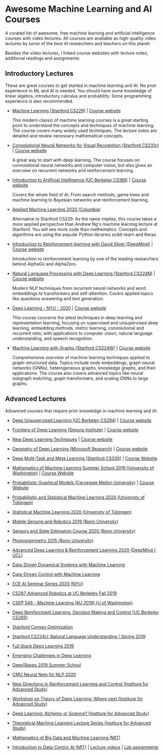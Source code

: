 # Awesome Machine Learning and AI Courses

A curated list of awesome, free machine learning and artificial intelligence courses 
with video lectures.
All courses are available as high-quality video lectures by some of the best
AI researchers and teachers on this planet. 

Besides the video lectures, I linked course websites with lecture notes, 
additional readings and assignments.


## Introductory Lectures
These are great courses to get started in machine learning and AI.
No prior experience in ML and AI is needed. You should have some knowledge of
linear algebra, introductory calculus and probability. 
Some programming experience is also recommended.


* [Machine Learning (Stanford CS229)](https://www.youtube.com/playlist?list=PLoROMvodv4rMiGQp3WXShtMGgzqpfVfbU) | [Course website](http://cs229.stanford.edu/syllabus-autumn2018.html)

    This modern classic of machine learning courses is a great starting point 
    to understand the concepts and techniques of machine learning. 
    The course covers many widely used techniques, 
    The lecture notes are detailed and review necessary mathematical concepts.


* [Convolutional Neural Networks for Visual Recognition (Stanford CS231n)](https://www.youtube.com/playlist?list=PL3FW7Lu3i5JvHM8ljYj-zLfQRF3EO8sYv) | [Course website](https://cs231n.github.io/)

    A great way to start with deep learning. The course focuses on 
    convolutional neural networks and computer vision, but also 
    gives an overview on recurrent networks and reinforcement learning.


* [Introduction to Artificial Intelligence (UC Berkeley CS188)](https://www.youtube.com/playlist?list=PL7k0r4t5c108AZRwfW-FhnkZ0sCKBChLH) | [Course website](https://inst.eecs.berkeley.edu/~cs188/fa18/index.html)
    
    Covers the whole field of AI. From search methods, game trees and machine learning to Bayesian networks and reinforcement learning.

* [Applied Machine Learning 2020 (Columbia)](https://www.youtube.com/playlist?list=PL_pVmAaAnxIRnSw6wiCpSvshFyCREZmlM)
    
    Alternative to Stanford CS229. As the name implies, this course takes a more
    applied perspective than Andrew Ng's machine learning lecture at Stanford. 
    You will see more code than mathematics. Concepts and algorithms are
    using the popular Python libraries scikit-learn and Keras.


* [Introduction to Reinforcement learning with David Silver (DeepMind)](https://www.youtube.com/playlist?list=PLqYmG7hTraZBiG_XpjnPrSNw-1XQaM_gB) | [Course website](https://www.davidsilver.uk/teaching/)

    Introduction to reinforcement learning by one of the leading researchers behind 
    AlphaGo and AlphaZero.    


* [Natural Language Processing with Deep Learning (Stanford CS224N)](https://www.youtube.com/playlist?list=PLoROMvodv4rOSH4v6133s9LFPRHjEmbmJ) | [Course website](http://web.stanford.edu/class/cs224n/)

    Modern NLP techniques from recurrent neural networks and word embeddings
    to transformers and self-attention. Covers applied topics like questions answering and 
    text generation.
    
* [Deep Learning - NYU - 2020](https://www.youtube.com/playlist?list=PLLHTzKZzVU9eaEyErdV26ikyolxOsz6mq) | [Course website](https://atcold.github.io/pytorch-Deep-Learning/)

    This course concerns the latest techniques in deep learning and representation learning, focusing on supervised and unsupervised deep learning, embedding methods, metric learning, convolutional and recurrent nets, with applications to computer vision, natural language understanding, and speech recognition.

* [Machine Learning with Graphs (Stanford CS224W)](https://www.youtube.com/playlist?list=PLoROMvodv4rPLKxIpqhjhPgdQy7imNkDn) | [Course website](https://web.stanford.edu/class/cs224w/)
  
  Comprehensive overview of machine learning techniques applied to graph-structured data. Topics include node embeddings, graph neural networks (GNNs), heterogeneous graphs, knowledge graphs, and their applications.
  The course also covers advanced topics like neural subgraph matching, graph transformers, and scaling GNNs to large graphs.

  
## Advanced Lectures

Advanced courses that require prior knowledge in machine learning and AI. 

* [Deep Unsupervised Learning (UC Berkeley CS294)](https://www.youtube.com/channel/UCf4SX8kAZM_oGcZjMREsU9w/videos) | [Course website](https://sites.google.com/view/berkeley-cs294-158-sp19/home)


* [Frontiers of Deep Learning (Simons Institute)](https://www.youtube.com/playlist?list=PLgKuh-lKre11ekU7g-Z_qsvjDD8cT-hi9) | [Course website](https://simons.berkeley.edu/workshops/dl2019-1)


* [New Deep Learning Techniques](https://www.youtube.com/playlist?list=PLHyI3Fbmv0SdM0zXj31HWjG9t9Q0v2xYN) | [Course website](http://www.ipam.ucla.edu/programs/workshops/new-deep-learning-techniques/?tab=overview)

* [Geometry of Deep Learning (Microsoft Research)](https://www.youtube.com/playlist?list=PLD7HFcN7LXRe30qq36It2XCljxc340O_d) | [Course website](https://www.microsoft.com/en-us/research/event/ai-institute-2019/)

* [Deep Multi-Task and Meta Learning (Stanford CS330)](https://www.youtube.com/playlist?list=PLoROMvodv4rMC6zfYmnD7UG3LVvwaITY5) | [Course Website](http://cs330.stanford.edu/)

* [Mathematics of Machine Learning Summer School 2019 (University of Washington)](https://www.youtube.com/playlist?list=PLTPQEx-31JXhguCush5J7OGnEORofoCW9) | [Course Website](http://mathofml.cs.washington.edu/)

* [Probabilistic Graphical Models (Carneggie Mellon University)](https://www.youtube.com/playlist?list=PLoZgVqqHOumTY2CAQHL45tQp6kmDnDcqn) | [Course Website](https://sailinglab.github.io/pgm-spring-2019/)

* [Probabilistic and Statistical Machine Learning 2020 (University of Tübingen)](https://www.youtube.com/playlist?list=PL05umP7R6ij1tHaOFY96m5uX3J21a6yNd)

* [Statistical Machine Learning 2020 (University of Tübingen)](https://www.youtube.com/playlist?list=PL05umP7R6ij2XCvrRzLokX6EoHWaGA2cC)

* [Mobile Sensing and Robotics 2019 (Bonn University)](https://www.youtube.com/playlist?list=PLgnQpQtFTOGQJXx-x0t23RmRbjp_yMb4v)

* [Sensors and State Estimation Course 2020 (Bonn University)](https://www.youtube.com/playlist?list=PLgnQpQtFTOGQh_J16IMwDlji18SWQ2PZ6)

* [Photogrammetry 2015 (Bonn University)](https://www.youtube.com/playlist?list=PLgnQpQtFTOGRsi5vzy9PiQpNWHjq-bKN1)

* [Advanced Deep Learning & Reinforcement Learning 2020 (DeepMind / UCL)](https://www.youtube.com/playlist?list=PLqYmG7hTraZDNJre23vqCGIVpfZ_K2RZs)

* [Data-Driven Dynamical Systems with Machine Learning](https://www.youtube.com/playlist?list=PLMrJAkhIeNNR6DzT17-MM1GHLkuYVjhyt)

* [Data-Driven Control with Machine Learning](https://www.youtube.com/playlist?list=PLMrJAkhIeNNQkv98vuPjO2X2qJO_UPeWR)

* [ECE AI Seminar Series 2020 (NYU)](https://www.youtube.com/playlist?list=PLhwo5ntex8iY9xhpSwWas451NgVuqBE7U)

* [CS287 Advanced Robotics at UC Berkeley Fall 2019](https://www.youtube.com/playlist?list=PLwRJQ4m4UJjNBPJdt8WamRAt4XKc639wF)

* [CSEP 546 - Machine Learning (AU 2019) (U of Washington)](https://www.youtube.com/playlist?list=PLTPQEx-31JXj87XLsYutYGKw6K9dNaD36)

* [Deep Reinforcment Learning, Decision Making and Control (UC Berkeley CS285)](https://www.youtube.com/playlist?list=PLkFD6_40KJIwhWJpGazJ9VSj9CFMkb79A)

* [Stanford Convex Optimization](https://www.youtube.com/playlist?list=PLdrixi40lpQm5ksInXlRon1eRwq_gzIcw)

* [Stanford CS224U: Natural Language Understanding | Spring 2019](https://www.youtube.com/playlist?list=PLoROMvodv4rObpMCir6rNNUlFAn56Js20)

* [Full Stack Deep Learning 2019](https://www.youtube.com/playlist?list=PL1T8fO7ArWlcf3Hc4VMEVBlH8HZm_NbeB)

* [Emerging Challenges in Deep Learning](https://www.youtube.com/playlist?list=PLgKuh-lKre10BpafDrv0fg2VNUweWXWVd)

* [Deep|Bayes 2019 Summer School](https://www.youtube.com/playlist?list=PLe5rNUydzV9QHe8VDStpU0o8Yp63OecdW)

* [CMU Neural Nets for NLP 2020](https://www.youtube.com/playlist?list=PL8PYTP1V4I8CJ7nMxMC8aXv8WqKYwj-aJ)

* [New Directions in Reinforcement Learning and Control (Institure for Advanced Study)](https://www.youtube.com/playlist?list=PLdDZb3TwJPZ61sGqd6cbWCmTc275NrKu3)

* [Workshop on Theory of Deep Learning: Where next (Institure for Advanced Study)](https://www.youtube.com/playlist?list=PLdDZb3TwJPZ5dqqg_S-rgJqSFeH4DQqFQ)

* [Deep Learning: Alchemy or Science? (Institure for Advanced Study)](https://www.youtube.com/playlist?list=PLdDZb3TwJPZ7aAxhIHALBoh8l6-UxmMNP)

* [Theoretical Machine Learning Lecture Series (Institure for Advanced Study)](https://www.youtube.com/playlist?list=PLdDZb3TwJPZ5VLprf2VUfC0h1zOGvV_gz)

* [Mathematics of Big Data and Machine Learning (MIT)](https://www.youtube.com/playlist?list=PLUl4u3cNGP62uI_DWNdWoIMsgPcLGOx-V)

* [Introduction to Data-Centric AI (MIT)](https://dcai.csail.mit.edu/) | [Lecture videos](https://www.youtube.com/watch?v=ayzOzZGHZy4&list=PLnSYPjg2dHQKdig0vVbN-ZnEU0yNJ1mo5) | [Lab assignments](https://github.com/dcai-course/dcai-lab)
